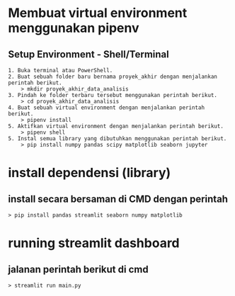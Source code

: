 # Membuat virtual environment menggunakan pipenv
## Setup Environment - Shell/Terminal
	
	1. Buka terminal atau PowerShell.
	2. Buat sebuah folder baru bernama proyek_akhir dengan menjalankan perintah berikut.
		> mkdir proyek_akhir_data_analisis
	3. Pindah ke folder terbaru tersebut menggunakan perintah berikut.
		> cd proyek_akhir_data_analisis
	4. Buat sebuah virtual environment dengan menjalankan perintah berikut.
		> pipenv install
	5. Aktifkan virtual environment dengan menjalankan perintah berikut.
		> pipenv shell
	5. Instal semua library yang dibutuhkan menggunakan perintah berikut.
		> pip install numpy pandas scipy matplotlib seaborn jupyter


# install dependensi (library)
## install secara bersaman di CMD dengan perintah
	> pip install pandas streamlit seaborn numpy matplotlib

# running streamlit dashboard
## jalanan perintah berikut di cmd
	> streamlit run main.py